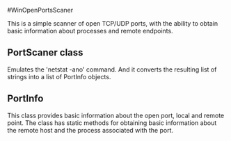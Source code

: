 #WinOpenPortsScaner

This is a simple scanner of open TCP/UDP ports, with the ability to obtain basic information about processes and remote endpoints.

## PortScaner class

Emulates the 'netstat -ano' command. And it converts the resulting list of strings into a list of PortInfo objects.

## PortInfo

This class provides basic information about the open port, local and remote point. The class has static methods for obtaining basic information about the remote host and the process associated with the port.